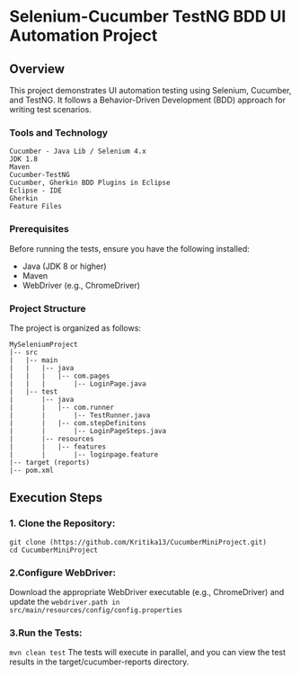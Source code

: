 # Selenium-Cucumber TestNG BDD UI Automation Project

## Overview

This project demonstrates UI automation testing using Selenium, Cucumber, and TestNG. 
It follows a Behavior-Driven Development (BDD) approach for writing test scenarios.

### Tools and Technology
```
Cucumber - Java Lib / Selenium 4.x
JDK 1.8
Maven
Cucumber-TestNG
Cucumber, Gherkin BDD Plugins in Eclipse
Eclipse - IDE
Gherkin
Feature Files
```

### Prerequisites

Before running the tests, ensure you have the following installed:

- Java (JDK 8 or higher)
- Maven
- WebDriver (e.g., ChromeDriver)

### Project Structure

The project is organized as follows:

```
MySeleniumProject
|-- src
|   |-- main
|   |   |-- java
|   |   |   |-- com.pages
|   |   |       |-- LoginPage.java
|   |-- test
|       |-- java
|       |   |-- com.runner
|       |       |-- TestRunner.java
|       |   |-- com.stepDefinitons
|       |       |-- LoginPageSteps.java
|       |-- resources
|       |   |-- features
|       |       |-- loginpage.feature
|-- target (reports)
|-- pom.xml
```

## Execution Steps

### 1. Clone the Repository:
```
git clone (https://github.com/Kritika13/CucumberMiniProject.git)
cd CucumberMiniProject
```
### 2.Configure WebDriver:

Download the appropriate WebDriver executable (e.g., ChromeDriver) and update the 
`webdriver.path in src/main/resources/config/config.properties`

### 3.Run the Tests:
`mvn clean test`
The tests will execute in parallel, and you can view the test results in the target/cucumber-reports directory.

